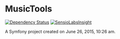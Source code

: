 # MusicTools

[![Dependency Status](https://gemnasium.com/Elorfin/MusicTools.svg)](https://gemnasium.com/Elorfin/MusicTools)
[![SensioLabsInsight](https://insight.sensiolabs.com/projects/74bd74a9-b6fc-4b4e-9eb6-146748ab49db/mini.png)](https://insight.sensiolabs.com/projects/74bd74a9-b6fc-4b4e-9eb6-146748ab49db)


A Symfony project created on June 26, 2015, 10:26 am.
